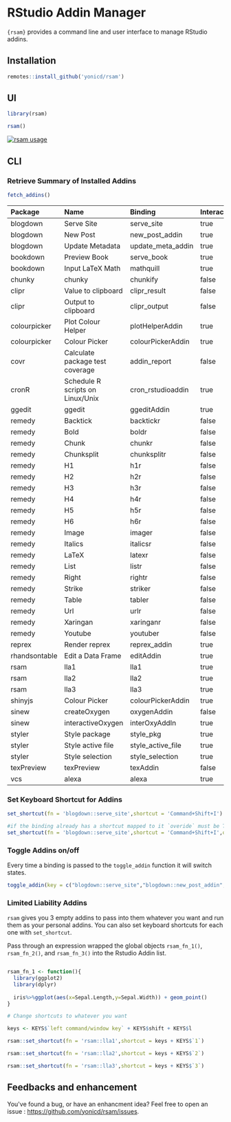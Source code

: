 <!-- README.md is generated from README.Rmd. Please edit that file -->
RStudio Addin Manager
=====================

`{rsam}` provides a command line and user interface to manage RStudio addins.

Installation
------------

``` r
remotes::install_github('yonicd/rsam')
```

UI
--

``` r
library(rsam)

rsam()
```

[![rsam usage](http://img.youtube.com/vi/-XZWv7CJrs8/0.jpg)](https://www.youtube.com/watch?v=-XZWv7CJrs8)

CLI
---

### Retrieve Summary of Installed Addins

``` r
fetch_addins()
```

| Package       | Name                             | Binding             | Interactive | Key                             | Shortcut         |
|:--------------|:---------------------------------|:--------------------|:------------|:--------------------------------|:-----------------|
| blogdown      | Serve Site                       | serve\_site         | true        | blogdown::serve\_site           |                  |
| blogdown      | New Post                         | new\_post\_addin    | true        | blogdown::new\_post\_addin      |                  |
| blogdown      | Update Metadata                  | update\_meta\_addin | true        | blogdown::update\_meta\_addin   |                  |
| bookdown      | Preview Book                     | serve\_book         | true        | bookdown::serve\_book           |                  |
| bookdown      | Input LaTeX Math                 | mathquill           | true        | bookdown::mathquill             |                  |
| chunky        | chunky                           | chunkify            | false       | chunky::chunkify                | Ctrl+Shift+J     |
| clipr         | Value to clipboard               | clipr\_result       | false       | clipr::clipr\_result            |                  |
| clipr         | Output to clipboard              | clipr\_output       | false       | clipr::clipr\_output            |                  |
| colourpicker  | Plot Colour Helper               | plotHelperAddin     | true        | colourpicker::plotHelperAddin   |                  |
| colourpicker  | Colour Picker                    | colourPickerAddin   | true        | colourpicker::colourPickerAddin |                  |
| covr          | Calculate package test coverage  | addin\_report       | false       | covr::addin\_report             |                  |
| cronR         | Schedule R scripts on Linux/Unix | cron\_rstudioaddin  | true        | cronR::cron\_rstudioaddin       |                  |
| ggedit        | ggedit                           | ggeditAddin         | true        | ggedit::ggeditAddin             |                  |
| remedy        | Backtick                         | backtickr           | false       | remedy::backtickr               | Ctrl+Cmd+\`      |
| remedy        | Bold                             | boldr               | false       | remedy::boldr                   | Ctrl+Cmd+B       |
| remedy        | Chunk                            | chunkr              | false       | remedy::chunkr                  | Ctrl+Alt+Cmd+C   |
| remedy        | Chunksplit                       | chunksplitr         | false       | remedy::chunksplitr             | Ctrl+Shift+Alt+C |
| remedy        | H1                               | h1r                 | false       | remedy::h1r                     | Ctrl+Cmd+1       |
| remedy        | H2                               | h2r                 | false       | remedy::h2r                     | Ctrl+Cmd+2       |
| remedy        | H3                               | h3r                 | false       | remedy::h3r                     | Ctrl+Cmd+3       |
| remedy        | H4                               | h4r                 | false       | remedy::h4r                     | Ctrl+Cmd+4       |
| remedy        | H5                               | h5r                 | false       | remedy::h5r                     | Ctrl+Cmd+5       |
| remedy        | H6                               | h6r                 | false       | remedy::h6r                     | Ctrl+Cmd+6       |
| remedy        | Image                            | imager              | false       | remedy::imager                  | Ctrl+Cmd+P       |
| remedy        | Italics                          | italicsr            | false       | remedy::italicsr                | Ctrl+Cmd+I       |
| remedy        | LaTeX                            | latexr              | false       | remedy::latexr                  | Ctrl+Cmd+L       |
| remedy        | List                             | listr               | false       | remedy::listr                   | Ctrl+Shift+Cmd+= |
| remedy        | Right                            | rightr              | false       | remedy::rightr                  | Alt+Cmd+Right    |
| remedy        | Strike                           | striker             | false       | remedy::striker                 | Ctrl+Cmd+S       |
| remedy        | Table                            | tabler              | false       | remedy::tabler                  | Ctrl+Cmd+T       |
| remedy        | Url                              | urlr                | false       | remedy::urlr                    | Ctrl+Cmd+U       |
| remedy        | Xaringan                         | xaringanr           | false       | remedy::xaringanr               | Ctrl+Cmd+X       |
| remedy        | Youtube                          | youtuber            | false       | remedy::youtuber                | Ctrl+Cmd+Y       |
| reprex        | Render reprex                    | reprex\_addin       | true        | reprex::reprex\_addin           |                  |
| rhandsontable | Edit a Data Frame                | editAddin           | true        | rhandsontable::editAddin        |                  |
| rsam          | lla1                             | lla1                | true        | rsam::lla1                      |                  |
| rsam          | lla2                             | lla2                | true        | rsam::lla2                      |                  |
| rsam          | lla3                             | lla3                | true        | rsam::lla3                      |                  |
| shinyjs       | Colour Picker                    | colourPickerAddin   | true        | shinyjs::colourPickerAddin      |                  |
| sinew         | createOxygen                     | oxygenAddin         | false       | sinew::oxygenAddin              |                  |
| sinew         | interactiveOxygen                | interOxyAddIn       | true        | sinew::interOxyAddIn            |                  |
| styler        | Style package                    | style\_pkg          | true        | styler::style\_pkg              |                  |
| styler        | Style active file                | style\_active\_file | true        | styler::style\_active\_file     |                  |
| styler        | Style selection                  | style\_selection    | true        | styler::style\_selection        |                  |
| texPreview    | texPreview                       | texAddin            | false       | texPreview::texAddin            |                  |
| vcs           | alexa                            | alexa               | true        | vcs::alexa                      |                  |

### Set Keyboard Shortcut for Addins

``` r
set_shortcut(fn = 'blogdown::serve_site',shortcut = 'Command+Shift+I')

#if the binding already has a shortcut mapped to it `overide` must be TRUE
set_shortcut(fn = 'blogdown::serve_site',shortcut = 'Command+Shift+I',overide = TRUE)
```

### Toggle Addins on/off

Every time a binding is passed to the `toggle_addin` function it will switch states.

``` r
toggle_addin(key = c("blogdown::serve_site","blogdown::new_post_addin","blogdown::update_meta_addin"))
```

### Limited Liability Addins

`rsam` gives you 3 empty addins to pass into them whatever you want and run them as your personal addins. You can also set keyboard shortcuts for each one with `set_shortcut`.

Pass through an expression wrapped the global objects `rsam_fn_1()`, `rsam_fn_2()`, and `rsam_fn_3()` into the Rstudio Addin list.

``` r

rsam_fn_1 <- function(){
  library(ggplot2)
  library(dplyr)
  
  iris%>%ggplot(aes(x=Sepal.Length,y=Sepal.Width)) + geom_point()
}

# Change shortcuts to whatever you want

keys <- KEYS$`left command/window key` + KEYS$shift + KEYS$l

rsam::set_shortcut(fn = 'rsam::lla1',shortcut = keys + KEYS$`1`)

rsam::set_shortcut(fn = 'rsam::lla2',shortcut = keys + KEYS$`2`)

rsam::set_shortcut(fn = 'rsam::lla3',shortcut = keys + KEYS$`3`)
```

Feedbacks and enhancement
-------------------------

You've found a bug, or have an enhancment idea? Feel free to open an issue : <https://github.com/yonicd/rsam/issues>.
